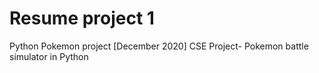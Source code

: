 # Resume project 1
Python Pokemon project [December 2020]
CSE Project- Pokemon battle simulator in Python
